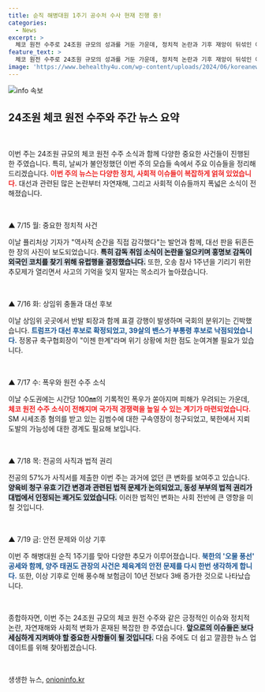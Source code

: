 ```yaml
---
title: 순직 해병대원 1주기 공수처 수사 현재 진행 중!
categories:
  - News
excerpt: >
  체코 원전 수주로 24조원 규모의 성과를 거둔 가운데, 정치적 논란과 기후 재앙이 뒤섞인 이번 주. 대선판을 뒤흔든 사건부터 기록적인 폭우까지, 중요한 이슈를 간결하게 정리했습니다. 클릭해 자세한 내용을 확인하세요!
feature_text: >
  체코 원전 수주로 24조원 규모의 성과를 거둔 가운데, 정치적 논란과 기후 재앙이 뒤섞인 이번 주. 대선판을 뒤흔든 사건부터 기록적인 폭우까지, 중요한 이슈를 간결하게 정리했습니다. 클릭해 자세한 내용을 확인하세요!
image: 'https://www.behealthy4u.com/wp-content/uploads/2024/06/koreanews.jpg'
---
```


<p><img src="https://www.behealthy4u.com/wp-content/uploads/2024/06/koreanews.jpg" alt="info 속보" /></p>

<h2 data-ke-size="size26">24조원 체코 원전 수주와 주간 뉴스 요약</h2>

<p data-ke-size="size16">&nbsp;</p>

<p>이번 주는 24조원 규모의 체코 원전 수주 소식과 함께 다양한 중요한 사건들이 진행된 한 주였습니다. 특히, 날씨가 불안정했던 이번 주의 모습들 속에서 주요 이슈들을 정리해 드리겠습니다. <b><span style="color: #ee2323;">이번 주의 뉴스는 다양한 정치, 사회적 이슈들이 복잡하게 얽혀 있었습니다.</span></b> 대선과 관련된 많은 논란부터 자연재해, 그리고 사회적 이슈들까지 폭넓은 소식이 전해졌습니다. </p>

<p data-ke-size="size16">&nbsp;</p>

<p>▲ 7/15 월: 중요한 정치적 사건 </p>

<p>이날 퓰리처상 기자가 "역사적 순간을 직접 감각했다"는 발언과 함께, 대선 판을 뒤흔든 한 장의 사진이 보도되었습니다. <b><span style="background-color: #21538527;">특히 감독 취임 소식이 논란을 일으키며 홍명보 감독이 외국인 코치를 찾기 위해 유럽행을 결정했습니다.</span></b> 또한, 오송 참사 1주년을 기리기 위한 추모제가 열리면서 사고의 기억을 잊지 말자는 목소리가 높아졌습니다.</p>

<p data-ke-size="size16">&nbsp;</p>

<p>▲ 7/16 화: 상임위 충돌과 대선 후보 </p>

<p>이날 상임위 곳곳에서 반발 퇴장과 함께 표결 강행이 발생하며 국회의 분위기는 긴박했습니다. <b><span style="color: #1a5490;">트럼프가 대선 후보로 확정되었고, 39살의 밴스가 부통령 후보로 낙점되었습니다.</span></b> 정몽규 축구협회장이 "이젠 한계"라며 위기 상황에 처한 점도 눈여겨볼 필요가 있습니다. </p>

<p data-ke-size="size16">&nbsp;</p>

<p>▲ 7/17 수: 폭우와 원전 수주 소식 </p>

<p>이날 수도권에는 시간당 100㎜의 기록적인 폭우가 쏟아지며 피해가 우려되는 가운데, <b><span style="color: #ee2323;">체코 원전 수주 소식이 전해지며 국가적 경쟁력을 높일 수 있는 계기가 마련되었습니다.</span></b> SM 시세조종 혐의를 받고 있는 김범수에 대한 구속영장이 청구되었고, 북한에서 지뢰 도발의 가능성에 대한 경계도 필요해 보입니다.</p>

<p data-ke-size="size16">&nbsp;</p>

<p>▲ 7/18 목: 전공의 사직과 법적 권리 </p>

<p>전공의 57%가 사직서를 제출한 이번 주는 과거에 없던 큰 변화를 보여주고 있습니다. <b><span style="background-color: #21538527;">양육비 청구 유효 기간 변경과 관련된 법적 문제가 논의되었고, 동성 부부의 법적 권리가 대법에서 인정되는 쾌거도 있었습니다.</span></b> 이러한 법적인 변화는 사회 전반에 큰 영향을 미칠 것입니다.</p>

<p data-ke-size="size16">&nbsp;</p>

<p>▲ 7/19 금: 안전 문제와 이상 기후 </p>

<p>이번 주 해병대원 순직 1주기를 맞아 다양한 추모가 이루어졌습니다. <b><span style="color: #1a5490;">북한의 '오물 풍선' 공세와 함께, 양주 태권도 관장의 사건은 체육계의 안전 문제를 다시 한번 생각하게 합니다.</span></b> 또한, 이상 기후로 인해 풍수해 보험금이 10년 전보다 3배 증가한 것으로 나타났습니다.</p>

<p data-ke-size="size16">&nbsp;</p>

<p>종합하자면, 이번 주는 24조원 규모의 체코 원전 수주와 같은 긍정적인 이슈와 정치적 논란, 자연재해와 사회적 변화가 혼재된 복잡한 한 주였습니다. <b><span style="background-color: #21538527;">앞으로의 이슈들은 보다 세심하게 지켜봐야 할 중요한 사항들이 될 것입니다.</span></b> 다음 주에도 더 쉽고 깔끔한 뉴스 업데이트를 위해 찾아뵙겠습니다. </p>

<p data-ke-size="size16">&nbsp;</p>
생생한 뉴스, <a href="https://onioninfo.kr" rel="dofollow">onioninfo.kr</a>


